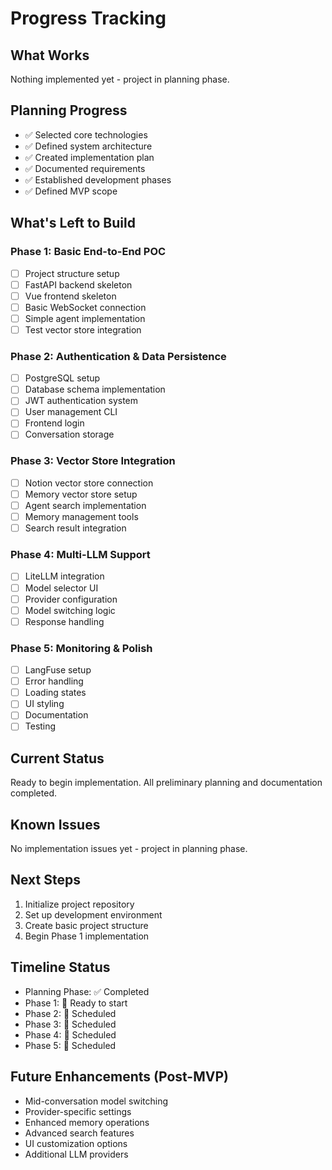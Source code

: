 # Progress Tracking

## What Works
Nothing implemented yet - project in planning phase.

## Planning Progress
- ✅ Selected core technologies
- ✅ Defined system architecture
- ✅ Created implementation plan
- ✅ Documented requirements
- ✅ Established development phases
- ✅ Defined MVP scope

## What's Left to Build

### Phase 1: Basic End-to-End POC
- [ ] Project structure setup
- [ ] FastAPI backend skeleton
- [ ] Vue frontend skeleton
- [ ] Basic WebSocket connection
- [ ] Simple agent implementation
- [ ] Test vector store integration

### Phase 2: Authentication & Data Persistence
- [ ] PostgreSQL setup
- [ ] Database schema implementation
- [ ] JWT authentication system
- [ ] User management CLI
- [ ] Frontend login
- [ ] Conversation storage

### Phase 3: Vector Store Integration
- [ ] Notion vector store connection
- [ ] Memory vector store setup
- [ ] Agent search implementation
- [ ] Memory management tools
- [ ] Search result integration

### Phase 4: Multi-LLM Support
- [ ] LiteLLM integration
- [ ] Model selector UI
- [ ] Provider configuration
- [ ] Model switching logic
- [ ] Response handling

### Phase 5: Monitoring & Polish
- [ ] LangFuse setup
- [ ] Error handling
- [ ] Loading states
- [ ] UI styling
- [ ] Documentation
- [ ] Testing

## Current Status
Ready to begin implementation. All preliminary planning and documentation completed.

## Known Issues
No implementation issues yet - project in planning phase.

## Next Steps
1. Initialize project repository
2. Set up development environment
3. Create basic project structure
4. Begin Phase 1 implementation

## Timeline Status
- Planning Phase: ✅ Completed
- Phase 1: 🚧 Ready to start
- Phase 2: 📅 Scheduled
- Phase 3: 📅 Scheduled
- Phase 4: 📅 Scheduled
- Phase 5: 📅 Scheduled

## Future Enhancements (Post-MVP)
- Mid-conversation model switching
- Provider-specific settings
- Enhanced memory operations
- Advanced search features
- UI customization options
- Additional LLM providers
